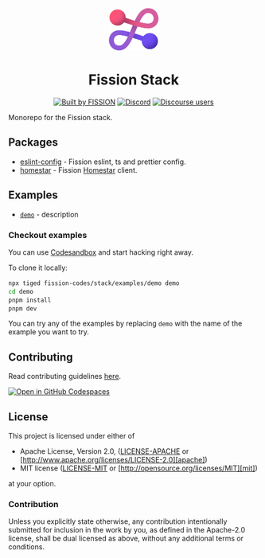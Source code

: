 <div align="center">
  <img src="./assets/logo.png" alt="fission Logo" width="100"></img>

  <h1 align="center">Fission Stack</h1>

[![Built by FISSION](https://img.shields.io/badge/built_by-⌘_Fission-purple.svg)](https://fission.codes)
[![Discord](https://img.shields.io/discord/478735028319158273?logo=discord&color=mediumslateblue)](https://discord.gg/zAQBDEq)
[![Discourse users](<https://img.shields.io/discourse/users?server=https%3A%2F%2Ftalk.fission.codes&logo=discourse&label=talk&color=rgb(14%2C%20118%2C%20178)>)](https://talk.fission.codes)

</div>

Monorepo for the Fission stack.

## Packages

- [eslint-config](https://github.com/fission-codes/stack/tree/main/packages/eslint-config) - Fission eslint, ts and prettier config.
- [homestar](https://github.com/fission-codes/stack/tree/main/packages/homestar) - Fission [Homestar](https://github.com/ipvm-wg/homestar) client.

## Examples

- [`demo`](https://github.com/fission-codes/stack/tree/main/examples/demo) - description

### Checkout examples

You can use [Codesandbox](https://githubbox.com/fission-codes/stack/tree/main/examples/demo) and start hacking right away.

To clone it locally:

```bash
npx tiged fission-codes/stack/examples/demo demo
cd demo
pnpm install
pnpm dev
```

You can try any of the examples by replacing `demo` with the name of the example you want to try.

## Contributing

Read contributing guidelines [here](.github/CONTRIBUTING.md).

[![Open in GitHub Codespaces](https://github.com/codespaces/badge.svg)](https://codespaces.new/fission-codes/stack)

## License

This project is licensed under either of

- Apache License, Version 2.0, ([LICENSE-APACHE](./LICENSE-APACHE) or
  [http://www.apache.org/licenses/LICENSE-2.0][apache])
- MIT license ([LICENSE-MIT](./LICENSE-MIT) or
  [http://opensource.org/licenses/MIT][mit])

at your option.

### Contribution

Unless you explicitly state otherwise, any contribution intentionally
submitted for inclusion in the work by you, as defined in the Apache-2.0
license, shall be dual licensed as above, without any additional terms or
conditions.

[apache]: https://www.apache.org/licenses/LICENSE-2.0
[mit]: http://opensource.org/licenses/MIT
